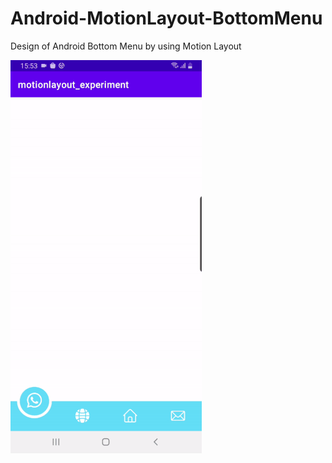 # Android-MotionLayout-BottomMenu
Design of Android Bottom Menu by using Motion Layout


![alt text](https://github.com/adilcetin/Android-MotionLayout-BottomMenu/blob/master/demo.gif?raw=true)

